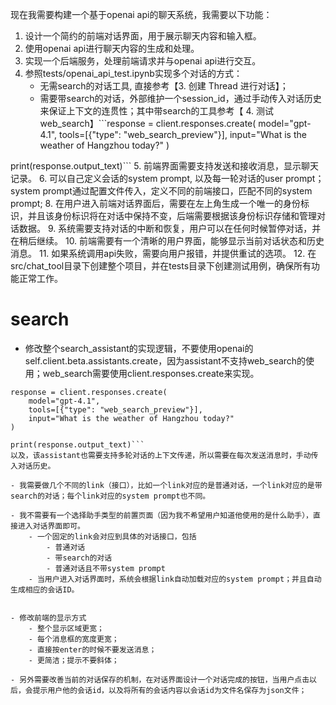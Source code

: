 现在我需要构建一个基于openai api的聊天系统，我需要以下功能：
1. 设计一个简约的前端对话界面，用于展示聊天内容和输入框。
2. 使用openai api进行聊天内容的生成和处理。
3. 实现一个后端服务，处理前端请求并与openai api进行交互。
4. 参照tests/openai_api_test.ipynb实现多个对话的方式：
    - 无需search的对话工具, 直接参考【3. 创建 Thread 进行对话】；
    - 需要带search的对话，外部维护一个session_id，通过手动传入对话历史来保证上下文的连贯性；其中带search的工具参考【 4. 测试web_search】```response = client.responses.create(
    model="gpt-4.1",
    tools=[{"type": "web_search_preview"}],
    input="What is the weather of Hangzhou today?"
)

print(response.output_text)```
5. 前端界面需要支持发送和接收消息，显示聊天记录。
6. 可以自己定义会话的system prompt, 以及每一轮对话的user prompt；system prompt通过配置文件传入，定义不同的前端接口，匹配不同的system prompt;
8. 在用户进入前端对话界面后，需要在左上角生成一个唯一的身份标识，并且该身份标识将在对话中保持不变，后端需要根据该身份标识存储和管理对话数据。
9. 系统需要支持对话的中断和恢复，用户可以在任何时候暂停对话，并在稍后继续。
10. 前端需要有一个清晰的用户界面，能够显示当前对话状态和历史消息。
11. 如果系统调用api失败，需要向用户报错，并提供重试的选项。
12. 在src/chat_tool目录下创建整个项目，并在tests目录下创建测试用例，确保所有功能正常工作。

# search
- 修改整个search_assistant的实现逻辑，不要使用openai的self.client.beta.assistants.create，因为assistant不支持web_search的使用；web_search需要使用client.responses.create来实现。
```
response = client.responses.create(
    model="gpt-4.1",
    tools=[{"type": "web_search_preview"}],
    input="What is the weather of Hangzhou today?"
)

print(response.output_text)```
以及，该assistant也需要支持多轮对话的上下文传递，所以需要在每次发送消息时，手动传入对话历史。

- 我需要做几个不同的link（接口），比如一个link对应的是普通对话，一个link对应的是带search的对话；每个link对应的system prompt也不同。

- 我不需要有一个选择助手类型的前置页面（因为我不希望用户知道他使用的是什么助手），直接进入对话界面即可。
    - 一个固定的link会对应到具体的对话接口，包括
        - 普通对话
        - 带search的对话
        - 普通对话且不带system prompt
    - 当用户进入对话界面时，系统会根据link自动加载对应的system prompt；并且自动生成相应的会话ID。


- 修改前端的显示方式
    - 整个显示区域更宽；
    - 每个消息框的宽度更宽；
    - 直接按enter的时候不要发送消息；
    - 更简洁；提示不要斜体；

- 另外需要改善当前的对话保存的机制，在对话界面设计一个对话完成的按钮，当用户点击以后，会提示用户他的会话id，以及将所有的会话内容以会话id为文件名保存为json文件；